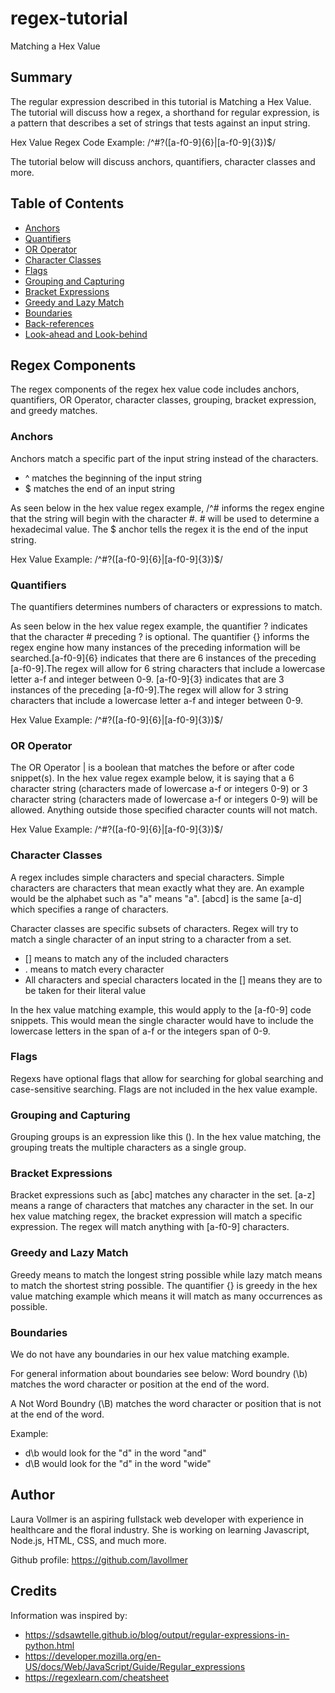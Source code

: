 # regex-tutorial

Matching a Hex Value 

## Summary

The regular expression described in this tutorial is Matching a Hex Value. The tutorial will discuss how a regex, a shorthand for regular expression, is a pattern that describes a set of strings that tests against an input string.

Hex Value Regex Code Example: /^#?([a-f0-9]{6}|[a-f0-9]{3})$/

The tutorial below will discuss anchors, quantifiers, character classes and more. 

## Table of Contents

- [Anchors](#anchors)
- [Quantifiers](#quantifiers)
- [OR Operator](#or-operator)
- [Character Classes](#character-classes)
- [Flags](#flags)
- [Grouping and Capturing](#grouping-and-capturing)
- [Bracket Expressions](#bracket-expressions)
- [Greedy and Lazy Match](#greedy-and-lazy-match)
- [Boundaries](#boundaries)
- [Back-references](#back-references)
- [Look-ahead and Look-behind](#look-ahead-and-look-behind)

## Regex Components

The regex components of the regex hex value code includes anchors, quantifiers, OR Operator, character classes, grouping, bracket expression, and greedy matches.

### Anchors

Anchors match a specific part of the input string instead of the characters.

* ^ matches the beginning of the input string
* $ matches the end of an input string

As seen below in the hex value regex example, /^# informs the regex engine that the string will begin with the character #. # will be used to determine a hexadecimal value. The $ anchor tells the regex it is the end of the input string.

Hex Value Example: /^#?([a-f0-9]{6}|[a-f0-9]{3})$/

### Quantifiers

The quantifiers determines numbers of characters or expressions to match.

As seen below in the hex value regex example, the quantifier ? indicates that the character # preceding ? is optional. The quantifier {} informs the regex engine how many instances of the preceding information will be searched.[a-f0-9]{6} indicates that there are 6 instances of the preceding [a-f0-9].The regex will allow for 6 string characters that include a lowercase letter a-f and integer between 0-9. [a-f0-9]{3} indicates that are 3 instances of the preceding [a-f0-9].The regex will allow for 3 string characters that include a lowercase letter a-f and integer between 0-9. 

Hex Value Example: /^#?([a-f0-9]{6}|[a-f0-9]{3})$/

### OR Operator

The OR Operator | is a boolean that matches the before or after code snippet(s). In the hex value regex example below, it is saying that a 6 character string (characters made of lowercase a-f or integers 0-9) or 3 character string (characters made of lowercase a-f or integers 0-9) will be allowed. Anything outside those specified character counts will not match.

Hex Value Example: /^#?([a-f0-9]{6}|[a-f0-9]{3})$/

### Character Classes

A regex includes simple characters and special characters. Simple characters are characters that mean exactly what they are. An example would be the alphabet such as "a" means "a". [abcd] is the same [a-d] which specifies a range of characters.

Character classes are specific subsets of characters. Regex will try to match a single character of an input string to a character from a set.

* [] means to match any of the included characters
* . means to match every character
* All characters and special characters located in the [] means they are to be taken for their literal value

In the hex value matching example, this would apply to the [a-f0-9] code snippets. This would mean the single character would have to include the lowercase letters in the span of a-f or the integers span of 0-9.

### Flags

Regexs have optional flags that allow for searching for global searching and case-sensitive searching. Flags are not included in the hex value example.

### Grouping and Capturing

Grouping groups is an expression like this (). In the hex value matching, the grouping treats the multiple characters as a single group. 

### Bracket Expressions

Bracket expressions such as [abc] matches any character in the set. [a-z] means a range of characters that matches any character in the set. In our hex value matching regex, the bracket expression will match a specific expression. The regex will match anything with [a-f0-9] characters.

### Greedy and Lazy Match

Greedy means to match the longest string possible while lazy match means to match the shortest string possible. The quantifier {} is greedy in the hex value matching example which means it will match as many occurrences as possible. 

### Boundaries

We do not have any boundaries in our hex value matching example. 

For general information about boundaries see below:
Word boundry (\b) matches the word character or position at the end of the word. 

A Not Word Boundry (\B) matches the word character or position that is not at the end of the word.

Example:
* d\b would look for the "d" in the word "and"
* d\B would look for the "d" in the word "wide"


## Author

Laura Vollmer is an aspiring fullstack web developer with experience in healthcare and the floral industry. She is working on learning Javascript, Node.js, HTML, CSS, and much more.

Github profile: https://github.com/lavollmer

## Credits

Information was inspired by:

* https://sdsawtelle.github.io/blog/output/regular-expressions-in-python.html
* https://developer.mozilla.org/en-US/docs/Web/JavaScript/Guide/Regular_expressions
* https://regexlearn.com/cheatsheet